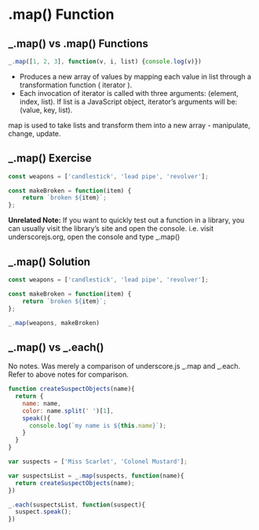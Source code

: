 # .map() Function

## _.map() vs .map() Functions

```js
_.map([1, 2, 3], function(v, i, list) {console.log(v)})
```

- Produces a new array of values by mapping each value in list through a transformation function ( iterator ).
- Each invocation of iterator is called with three arguments: (element, index, list). If list is a JavaScript object, iterator’s arguments will be: (value, key, list).

map is used to take lists and transform them into a new array - manipulate, change, update.

## _.map() Exercise

```js
const weapons = ['candlestick', 'lead pipe', 'revolver'];

const makeBroken = function(item) {
    return `broken ${item}`;
};
```

**Unrelated Note:** If you want to quickly test out a function in a library, you can usually visit the library’s site and open the console. i.e. visit underscorejs.org, open the console and type _.map()

## _.map() Solution

```js
const weapons = ['candlestick', 'lead pipe', 'revolver'];

const makeBroken = function(item) {
    return `broken ${item}`;
};

_.map(weapons, makeBroken)
```

## _.map() vs \_.each()

No notes. Was merely a comparison of underscore.js _.map and \_.each. Refer to above notes for comparison.

```js
function createSuspectObjects(name){
  return {
    name: name,
    color: name.split(' ')[1],
    speak(){
      console.log(`my name is ${this.name}`);
    }
  }
}

var suspects = ['Miss Scarlet', 'Colonel Mustard'];

var suspectsList = _.map(suspects, function(name){
  return createSuspectObjects(name);
})

_.each(suspectsList, function(suspect){
  suspect.speak();
})
```

